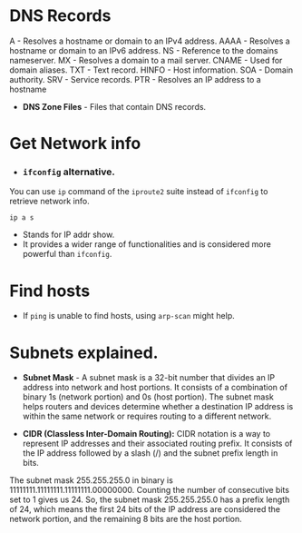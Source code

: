 # DNS Records

A - Resolves a hostname or domain to an IPv4 address.
AAAA - Resolves a hostname or domain to an IPv6 address.
NS - Reference to the domains nameserver.
MX - Resolves a domain to a mail server.
CNAME - Used for domain aliases.
TXT - Text record.
HINFO - Host information.
SOA - Domain authority.
SRV - Service records.
PTR - Resolves an IP address to a hostname

- **DNS Zone Files** - Files that contain DNS records.

# Get Network info

- ### ``ifconfig`` alternative.

 You can use ``ip`` command of the ``iproute2`` suite instead of ``ifconfig`` to retrieve network info.
```
ip a s
```
- Stands for IP addr show.
- It provides a wider range of functionalities and is considered more powerful than ``ifconfig``.

# Find hosts 

- If `ping` is unable to find hosts, using `arp-scan` might help.

# Subnets  explained.

- __Subnet Mask__ - A subnet mask is a 32-bit number that divides an IP address into network and host portions. It consists of a combination of binary 1s (network portion) and 0s (host portion). The subnet mask helps routers and devices determine whether a destination IP address is within the same network or requires routing to a different network.

- **CIDR (Classless Inter-Domain Routing):** CIDR notation is a way to represent IP addresses and their associated routing prefix. It consists of the IP address followed by a slash (/) and the subnet prefix length in bits.

The subnet mask 255.255.255.0 in binary is 11111111.11111111.11111111.00000000. Counting the number of consecutive bits set to 1 gives us 24. So, the subnet mask 255.255.255.0 has a prefix length of 24, which means the first 24 bits of the IP address are considered the network portion, and the remaining 8 bits are the host portion.